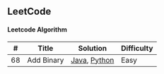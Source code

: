 ## LeetCode
#### Leetcode Algorithm

| # | Title | Solution | Difficulty|
|-------|----------------|----------|--------|
| 68 | Add Binary | [Java](https://github.com/Sishan/LeetCode/blob/master/Easy/AddBinary_java), [Python](https://github.com/Sishan/LeetCode/blob/master/Easy/AddBinary_py) | Easy|
